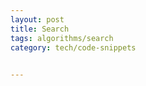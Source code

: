 ```yaml
---
layout: post
title: Search
tags: algorithms/search
category: tech/code-snippets
 

---
```


<script src="https://gist.github.com/selimslab/a61d49b301cb79e6a6b0dffebc0ed0d8.js"></script>